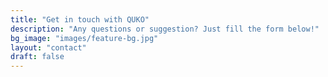 ```yaml
---
title: "Get in touch with QUKO"
description: "Any questions or suggestion? Just fill the form below!"
bg_image: "images/feature-bg.jpg"
layout: "contact"
draft: false
---
```


